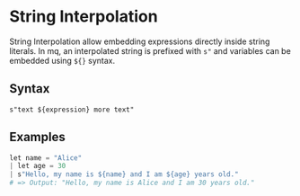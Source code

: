 # String Interpolation

String Interpolation allow embedding expressions directly inside string literals. In mq, an interpolated string is prefixed with `s"` and variables can be embedded using `${}` syntax.

## Syntax

```
s"text ${expression} more text"
```

## Examples

```python
let name = "Alice"
| let age = 30
| s"Hello, my name is ${name} and I am ${age} years old."
# => Output: "Hello, my name is Alice and I am 30 years old."
```
